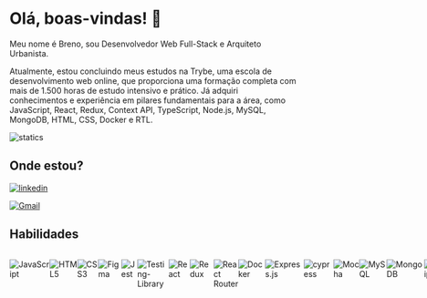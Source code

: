 
# Olá, boas-vindas! 👋

Meu nome é Breno, sou Desenvolvedor Web Full-Stack e Arquiteto Urbanista. 

Atualmente, estou concluindo meus estudos na Trybe, uma escola de desenvolvimento web online, que proporciona uma formação completa com mais de 1.500 horas de estudo intensivo e prático. Já adquiri conhecimentos e experiência em pilares fundamentais para a área, como JavaScript, React, Redux, Context API, TypeScript, Node.js, MySQL, MongoDB, HTML, CSS, Docker e RTL.

![statics](https://github-readme-stats.vercel.app/api/top-langs/?username=brenoealmeida&theme=dark&layout=compact) 


## Onde estou?

[![linkedin](https://img.shields.io/badge/linkedin-0A66C2?style=for-the-badge&logo=linkedin&logoColor=white)](https://www.linkedin.com/in/eabreno/)

[![Gmail](https://img.shields.io/badge/Gmail-D14836?style=for-the-badge&logo=gmail&logoColor=white)](mailto:ea.breno@gmail.com)


## Habilidades
<div style="display:flex;">
  
  ![JavaScript](https://img.shields.io/badge/javascript-%23323330.svg?style=for-the-badge&logo=javascript&logoColor=%23F7DF1E)

  ![HTML5](https://img.shields.io/badge/html5-%23E34F26.svg?style=for-the-badge&logo=html5&logoColor=white)

  ![CSS3](https://img.shields.io/badge/css3-%231572B6.svg?style=for-the-badge&logo=css3&logoColor=white)

  ![Figma](https://img.shields.io/badge/figma-%23F24E1E.svg?style=for-the-badge&logo=figma&logoColor=white)

  ![Jest](https://img.shields.io/badge/-jest-%23C21325?style=for-the-badge&logo=jest&logoColor=white)

  ![Testing-Library](https://img.shields.io/badge/-TestingLibrary-%23E33332?style=for-the-badge&logo=testing-library&logoColor=white)

  ![React](https://img.shields.io/badge/react-%2320232a.svg?style=for-the-badge&logo=react&logoColor=%2361DAFB)

  ![Redux](https://img.shields.io/badge/redux-%23593d88.svg?style=for-the-badge&logo=redux&logoColor=white)

  ![React Router](https://img.shields.io/badge/React_Router-CA4245?style=for-the-badge&logo=react-router&logoColor=white)

![Docker](https://img.shields.io/badge/docker-%230db7ed.svg?style=for-the-badge&logo=docker&logoColor=white)

![Express.js](https://img.shields.io/badge/express.js-%23404d59.svg?style=for-the-badge&logo=express&logoColor=%2361DAFB)

![cypress](https://img.shields.io/badge/-cypress-%23E5E5E5?style=for-the-badge&logo=cypress&logoColor=058a5e)

![Mocha](https://img.shields.io/badge/-mocha-%238D6748?style=for-the-badge&logo=mocha&logoColor=white)

![MySQL](https://img.shields.io/badge/mysql-%2300f.svg?style=for-the-badge&logo=mysql&logoColor=white)

![MongoDB](https://img.shields.io/badge/MongoDB-%234ea94b.svg?style=for-the-badge&logo=mongodb&logoColor=white)

![TypeScript](https://img.shields.io/badge/typescript-%23007ACC.svg?style=for-the-badge&logo=typescript&logoColor=white)

![Sequelize](https://img.shields.io/badge/Sequelize-52B0E7?style=for-the-badge&logo=Sequelize&logoColor=white)

![JWT](https://img.shields.io/badge/JWT-black?style=for-the-badge&logo=JSON%20web%20tokens)

![NPM](https://img.shields.io/badge/NPM-%23CB3837.svg?style=for-the-badge&logo=npm&logoColor=white)

![NodeJS](https://img.shields.io/badge/node.js-6DA55F?style=for-the-badge&logo=node.js&logoColor=white)

![Nodemon](https://img.shields.io/badge/NODEMON-%23323330.svg?style=for-the-badge&logo=nodemon&logoColor=%BBDEAD)

![ESLint](https://img.shields.io/badge/ESLint-4B3263?style=for-the-badge&logo=eslint&logoColor=white)

 </div>

